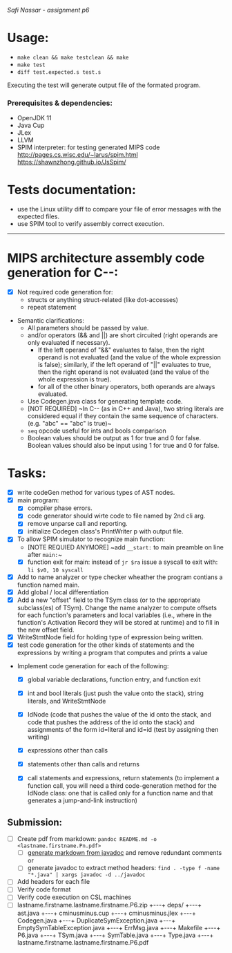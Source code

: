 _Safi Nassar - assignment p6_

# Usage:

-   `make clean && make testclean && make`
-   `make test`
-   `diff test.expected.s test.s`

Executing the test will generate output file of the formated program.

### Prerequisites & dependencies:

-   OpenJDK 11
-   Java Cup
-   JLex
-   LLVM
-   SPIM interpreter: for testing generated MIPS code http://pages.cs.wisc.edu/~larus/spim.html https://shawnzhong.github.io/JsSpim/

# Tests documentation:
- use the Linux utility diff to compare your file of error messages with the expected files.
- use SPIM tool to verify assembly correct execution.

---

# MIPS architecture assembly code generation for C--: 
- [x] Not required code generation for: 
  - structs or anything struct-related (like dot-accesses)
  - repeat statement
- Semantic clarifications: 
  - All parameters should be passed by value.
  - and/or operators (&& and ||) are short circuited (right operands are only evaluated if necessary). 
    - If the left operand of "&&" evaluates to false, then the right operand is not evaluated (and the value of the whole expression is false); similarly, if the left operand of "||" evaluates to true, then the right operand is not evaluated (and the value of the whole expression is true).
    - for all of the other binary operators, both operands are always evaluated.
  - Use Codegen.java class for generating template code.
  - [NOT REQUIRED] ~In C-- (as in C++ and Java), two string literals are considered equal if they contain the same sequence of characters. (e.g. "abc" == "abc" is true)~
  - `seq` opcode useful for ints and bools comparison
  - Boolean values should be output as 1 for true and 0 for false. Boolean values should also be input using 1 for true and 0 for false.


# Tasks: 
- [x] write codeGen method for various types of AST nodes.
- [x] main program: 
  - [x] compiler phase errors. 
  - [x] code generator should wirte code to file named by 2nd cli arg.
  - [x] remove unparse call and reporting.
  - [x] initialize Codegen class's PrintWriter p with output file.
- [x] To allow SPIM simulator to recognize main function:
  - [NOTE REQUIED ANYMORE] ~add `__start:` to main preamble on line after `main:`~
  - [x] function exit for main: instead of `jr $ra` issue a syscall to exit with: 
        ```
        li $v0, 10
        syscall
        ```
- [x] Add to name analyzer or type checker wheather the program contians a function named main.
- [x] Add global / local differentiation
- [x] Add a new "offset" field to the TSym class (or to the appropriate subclass(es) of TSym). Change the name analyzer to compute offsets for each function's parameters and local variables (i.e., where in the function's Activation Record they will be stored at runtime) and to fill in the new offset field. 
- [x] WriteStmtNode field for holding type of expression being written. 
- [x]  test code generation for the other kinds of statements and the expressions by writing a program that computes and prints a value
- Implement code generation for each of the following: 
  - [x] global variable declarations, function entry, and function exit
  - [x] int and bool literals (just push the value onto the stack), string literals, and WriteStmtNode
  - [x] IdNode (code that pushes the value of the id onto the stack, and code that pushes the address of the id onto the stack) and assignments of the form id=literal and id=id (test by assigning then writing)
  - [x] expressions other than calls
  - [x] statements other than calls and returns
  - [x] call statements and expressions, return statements (to implement a function call, you will need a third code-generation method for the IdNode class: one that is called only for a function name and that generates a jump-and-link instruction)


## Submission:
  - [ ] Create pdf from markdown: `pandoc README.md -o <lastname.firstname.Pn.pdf>`
      - [ ] [generate markdown from javadoc](https://delight-im.github.io/Javadoc-to-Markdown) and remove redundant comments
        or
      - [ ] generate javadoc to extract method headers: `find . -type f -name "*.java" | xargs javadoc -d ../javadoc`
  - [ ] Add headers for each file
  - [ ] Verify code format
  - [ ] Verify code execution on CSL machines
- [ ] lastname.firstname.lastname.firstname.P6.zip
+---+ deps/
+---+ ast.java
+---+ cminusminus.cup
+---+ cminusminus.jlex
+---+ Codegen.java
+---+ DuplicateSymException.java
+---+ EmptySymTableException.java
+---+ ErrMsg.java
+---+ Makefile
+---+ P6.java
+---+ TSym.java
+---+ SymTable.java
+---+ Type.java
+---+ lastname.firstname.lastname.firstname.P6.pdf
